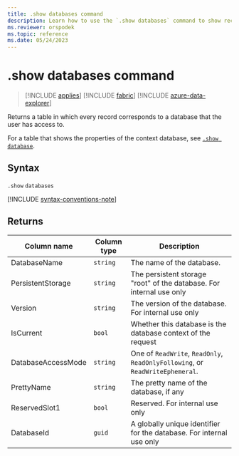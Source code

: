 ```yaml
---
title: .show databases command
description: Learn how to use the `.show databases` command to show records of databases that the user has access to.
ms.reviewer: orspodek
ms.topic: reference
ms.date: 05/24/2023
---
```

# .show databases command

> [!INCLUDE [applies](../includes/applies-to-version/applies.md)] [!INCLUDE [fabric](../includes/applies-to-version/fabric.md)] [!INCLUDE [azure-data-explorer](../includes/applies-to-version/azure-data-explorer.md)]

Returns a table in which every record corresponds to a database that the user has access to.

For a table that shows the properties of the context database, see [`.show database`](show-database.md).

## Syntax

`.show` `databases`

[!INCLUDE [syntax-conventions-note](../includes/syntax-conventions-note.md)]

## Returns

|Column name       |Column type|Description                                                                  |
|------------------|-----------|-----------------------------------------------------------------------------|
|DatabaseName      |`string`   |The name of the database.                    |
|PersistentStorage |`string`   |The persistent storage "root" of the database. For internal use only          |
|Version           |`string`   |The version of the database. For internal use only                       |
|IsCurrent         |`bool`     |Whether this database is the database context of the request                    |
|DatabaseAccessMode|`string`   |One of `ReadWrite`, `ReadOnly`, `ReadOnlyFollowing`, or `ReadWriteEphemeral`.    |
|PrettyName        |`string`   |The pretty name of the database, if any                        |
|ReservedSlot1     |`bool`     |Reserved. For internal use only              |
|DatabaseId        |`guid`     |A globally unique identifier for the database. For internal use only          |

